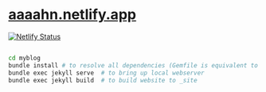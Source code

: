 # [aaaahn.netlify.app](https://aaaahn.netlify.app)

[![Netlify Status](https://api.netlify.com/api/v1/badges/0b6fce0e-c51d-47df-98e2-3a7c786407e8/deploy-status)](https://app.netlify.com/sites/aaaahn/deploys)


```bash

cd myblog
bundle install # to resolve all dependencies (Gemfile is equivalent to package.json of node)
bundle exec jekyll serve  # to bring up local webserver
bundle exec jekyll build  # to build website to _site

```
